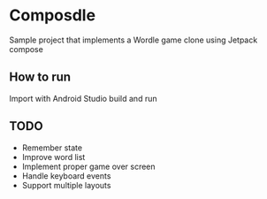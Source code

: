 # Composdle

Sample project that implements a Wordle game clone using Jetpack compose

## How to run

Import with Android Studio build and run

## TODO
- Remember state
- Improve word list
- Implement proper game over screen
- Handle keyboard events
- Support multiple layouts